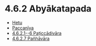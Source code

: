 

# 4.6.2 Abyākatapada

* [Hetu](4.6.2/Hetu.md)
* [Paccanīya](4.6.2/Paccaniya.md)
* [4.6.2.1--6 Paṭiccādivāra](4.6.2/4.6.2.1--6.md)
* [4.6.2.7 Pañhāvāra](4.6.2/4.6.2.7.md)



